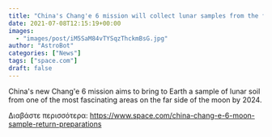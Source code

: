 ```yaml
---
title: "China's Chang'e 6 mission will collect lunar samples from the far side of the moon by 2024"
date: 2021-07-08T12:15:19+00:00
images:
  - "images/post/iM5SaM84vTYSqzThckmBsG.jpg"
author: "AstroBot"
categories: ["News"]
tags: ["space.com"]
draft: false
---
```


China's new Chang'e 6 mission aims to bring to Earth a sample of lunar soil from one of the most fascinating areas on the far side of the moon by 2024. 

Διαβάστε περισσότερα: https://www.space.com/china-chang-e-6-moon-sample-return-preparations
